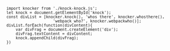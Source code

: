 <code>

    import knocker from './knock-knock.js';
    let knock = document.getElementById('knock');
    const divList = [knocker.knock(), 'whos there', knocker.whosthere(), 
                        'webpack who?', knocker.webpackwho()];
    divList.forEach(function(divContent){
        var divFrag = document.createElement('div');
        divFrag.textContent = divContent;
        knock.appendChild(divFrag);
    })

</code>